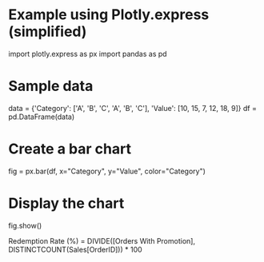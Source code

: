 # Example using Plotly.express (simplified)
import plotly.express as px
import pandas as pd

# Sample data
data = {'Category': ['A', 'B', 'C', 'A', 'B', 'C'],
        'Value': [10, 15, 7, 12, 18, 9]}
df = pd.DataFrame(data)

# Create a bar chart
fig = px.bar(df, x="Category", y="Value", color="Category")

# Display the chart
fig.show()

Redemption Rate (%) = 
DIVIDE([Orders With Promotion], DISTINCTCOUNT(Sales[OrderID])) * 100
